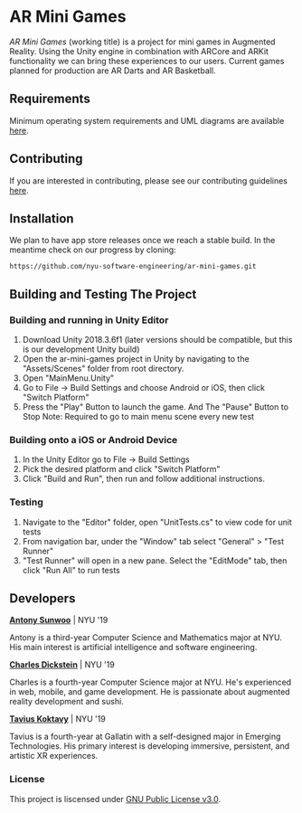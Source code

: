 # AR Mini Games
_AR Mini Games_ (working title) is a project for mini games in Augmented Reality. Using the Unity engine in combination with ARCore and ARKit functionality we can bring these experiences to our users. Current games planned for production are AR Darts and AR Basketball.

## Requirements
Minimum operating system requirements and UML diagrams are available [here](https://github.com/nyu-software-engineering/ar-mini-games/blob/master/REQUIREMENTS.md).

## Contributing
If you are interested in contributing, please see our contributing guidelines [here](https://github.com/nyu-software-engineering/ar-mini-games/blob/master/CONTRIBUTING.md).

## Installation
We plan to have app store releases once we reach a stable build. In the meantime check on our progress by cloning:
```
https://github.com/nyu-software-engineering/ar-mini-games.git
```
## Building and Testing The Project
### Building and running in Unity Editor
1. Download Unity 2018.3.6f1 (later versions should be compatible, but this is our development Unity build) 
2. Open the ar-mini-games project in Unity by navigating to the "Assets/Scenes" folder from root directory.
3. Open "MainMenu.Unity"
4. Go to File -> Build Settings and choose Android or iOS, then click "Switch Platform"
5. Press the "Play" Button to launch the game. And The "Pause" Button to Stop
Note: Required to go to main menu scene every new test

### Building onto a iOS or Android Device
1. In the Unity Editor go to File -> Build Settings
2. Pick the desired platform and click "Switch Platform"
3. Click "Build and Run", then run and follow additional instructions.

### Testing
1. Navigate to the "Editor" folder, open "UnitTests.cs" to view code for unit tests 
2. From navigation bar, under the "Window" tab select "General" > "Test Runner"
3. "Test Runner" will open in a new pane. Select the "EditMode" tab, then click "Run All" to run tests  

## Developers
[**Antony Sunwoo**](https://github.com/asunwoo98) | NYU '19

Antony is a third-year Computer Science and Mathematics major at NYU. His main interest is artificial intelligence and software engineering.

[**Charles Dickstein**](https://github.com/charleswdickstein) | NYU '19

Charles is a fourth-year Computer Science major at NYU. He's experienced in web, mobile, and game development. He is passionate about augmented reality development and sushi. 

[**Tavius Koktavy**](https://github.com/kotavy) | NYU '19

Tavius is a fourth-year at Gallatin with a self-designed major in Emerging Technologies. His primary interest is developing immersive, persistent, and artistic XR experiences.

### License
This project is liscensed under [GNU Public License v3.0](https://github.com/nyu-software-engineering/ar-mini-games/blob/master/LICENSE).
